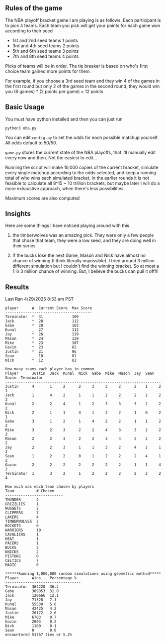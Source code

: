 Rules of the game
---
The NBA playoff bracket game I am playing is as follows. 
Each participant is to pick 4 teams. Each team you pick will get your points for each game won according to their seed
- 1st and 2nd seed teams 1 points
- 3rd and 4th seed teams 2 points
- 5th and 6th seed teams 3 points
- 7th and 8th seed teams 4 points

Picks of teams will be in order. The tie breaker is based on who's first choice team gained more points for them.

For example, if you choose a 3rd seed team and they win 4 of the games in the first round but only 2 of the games in the second round, they would win you (6 games) * (2 points per game) = 12 points

Basic Usage
---
You must have python installed and then you can just run

```python3 nba.py```

You can edit ```config.py``` to set the odds for each possible matchup yourself. All odds default to 50/50.

```game.py``` stores the current state of the NBA playoffs, that I'll manually edit every now and then. Not the easiest to edit...

Running the script will make 10,000 copies of the current bracket, simulate every single matchup according to the odds selected, and keep a running total of who wins each simulated bracket.
In the earlier rounds it is not feasible to calculate all 8^15 ~ 10 trillion brackets, but maybe later I will do a more exhaustive approach, when there's less possibilities.

Maximum scores are also computed

Insights
---
Here are some things I have noticed playing around with this.

1) the timberwolves was an amazing pick. They were only a few people that chose that team, they were a low seed, and they are doing well in their series

2) If the bucks lose the next Game, Mason and Nick have almost no chance of winning (I think literally impossible). I tried around 3 million different simulation but I couldn't find the winning bracket. So at most a 1 in 3 million chance of winning.
But, I believe the bucks can pull it off!!!

Results
---
Last Ran 4/29/2025 8:33 am PST
```
player      W  Current Score  Max Score
---------------------------------------
Terminator  *  31             109      
Jack        *  28             112      
Gabe        *  28             103      
Kunal       _  27             112      
Jay         *  26             119      
Mason       *  24             128      
Mike        *  23             107      
Gavin       *  23             82       
Justin      *  21             96       
Sean        _  18             81       
Nick        *  12             82       

How many teams each player has in common
Player      Justin  Jack  Kunal  Nick  Gabe  Mike  Mason  Jay  Sean  Gavin  Terminator
----------------------------------------------------------------------
Justin      4       1     2      2     3     3     2      2    1     2      1         
Jack        1       4     2      1     1     2     2      2    2     2      3         
Kunal       2       2     4      1     2     3     3      3    2     2      2         
Nick        2       1     1      4     1     2     2      1    0     2      1         
Gabe        3       1     2      1     4     2     2      1    1     2      2         
Mike        3       2     3      2     2     4     3      3    2     2      2         
Mason       2       2     3      2     2     3     4      2    2     2      2         
Jay         2       2     3      1     1     3     2      4    2     1      2         
Sean        1       2     2      0     1     2     2      2    4     1      2         
Gavin       2       2     2      2     2     2     2      1    1     4      2         
Terminator  1       3     2      1     2     2     2      2    2     2      4         

How much was each team chosen by players
Team          # Chosen
--------------------------
THUNDER       4       
GRIZZLIES     1       
NUGGETS       2       
CLIPPERS      7       
LAKERS        4       
TIMBERWOLVES  2       
ROCKETS       0       
WARRIORS      10      
CAVALIERS     1       
HEAT          1       
PACERS        1       
BUCKS         2       
KNICKS        2       
PISTONS       0       
CELTICS       7       
MAGIC         0       

******Running 1,000,000 random simulations using geometric method*****
Player      Wins    Percentage %
----------------------------------
Terminator  364220  36.4        
Gabe        309853  31.0        
Jack        120666  12.1        
Jay         71328   7.1         
Kunal       55530   5.6         
Mason       42425   4.2         
Justin      26172   2.6         
Mike        6703    0.7         
Gavin       2003    0.2         
Nick        1100    0.1         
Sean        0       0.0         
encountered 51767 ties or 5.2%
```